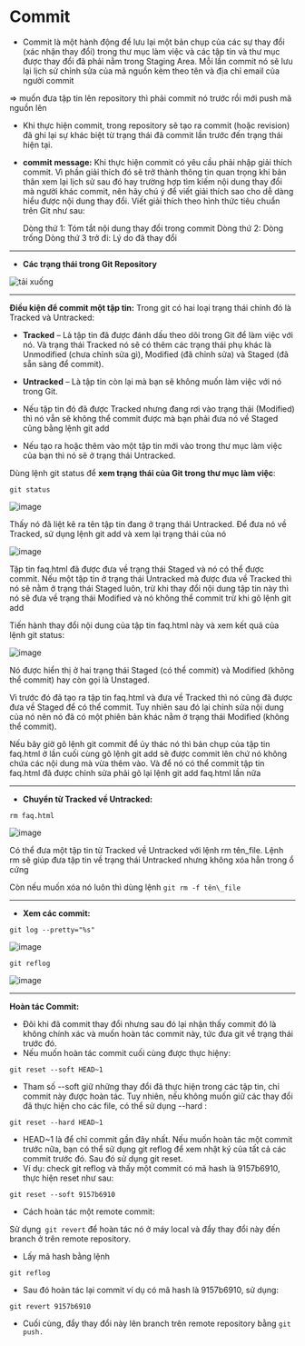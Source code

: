 # **Commit**

- Commit là một hành động để lưu lại một bản chụp của các sự thay đổi (xác nhận thay đổi) trong thư mục làm việc và các tập tin và thư mục được thay đổi đã phải nằm trong Staging Area. Mỗi lần commit nó sẽ lưu lại lịch sử chỉnh sửa của mã nguồn kèm theo tên và địa chỉ email của người commit



=> muốn đưa tập tin lên repository thì phải commit nó trước rồi mới push mã nguồn lên



- Khi thực hiện commit, trong repository sẽ tạo ra commit (hoặc revision) đã ghi lại sự khác biệt từ trạng thái đã commit lần trước đến trạng thái hiện tại.
 
- **commit message:** Khi thực hiện commit có yêu cầu phải nhập giải thích commit.
   Vì phần giải thích đó sẽ trở thành thông tin quan trọng khi bản thân xem lại lịch sử sau đó hay trường hợp tìm kiếm nội dung thay đổi mà người khác commit, nên hãy chú ý để viết giải thích sao cho dễ dàng hiểu được nội dung thay đổi. Viết giải thích theo hình thức tiêu chuẩn trên Git như sau:

     Dòng thứ 1: Tóm tắt nội dung thay đổi trong commit
     Dòng thứ 2: Dòng trống
     Dòng thứ 3 trở đi: Lý do đã thay đổi

***

- **Các trạng thái trong Git Repository**



![tải xuống](https://user-images.githubusercontent.com/43572616/178946863-8b99ba48-1aba-4d26-836b-47e86bea7267.png)

***

**Điều kiện để commit một tập tin:**
Trong git có hai loại trạng thái chính đó là Tracked và Untracked:

- **Tracked** – Là tập tin đã được đánh dấu theo dõi trong Git để làm việc với nó. Và trạng thái Tracked nó sẽ có thêm các trạng thái phụ khác là Unmodified (chưa chỉnh sửa gì), Modified (đã chỉnh sửa) và Staged (đã sẵn sàng để commit).
- **Untracked** – Là tập tin còn lại mà bạn sẽ không muốn làm việc với nó trong Git.



- Nếu tập tin đó đã được Tracked nhưng đang rơi vào trạng thái (Modified) thì nó vẫn sẽ không thể commit được mà bạn phải đưa nó về Staged cũng bằng lệnh git add



- Nếu tạo ra hoặc thêm vào một tập tin mới vào trong thư mục làm việc của bạn thì nó sẽ ở trạng thái Untracked. 

Dùng lệnh git status để **xem trạng thái của Git trong thư mục làm việc**:

`git status`

![image](https://user-images.githubusercontent.com/43572616/178947060-2b12bc6e-36b5-4c86-ab42-30a0cbfecc06.png)

Thấy nó đã liệt kê ra tên tập tin đang ở trạng thái Untracked. Để đưa nó về Tracked, sử dụng lệnh git add và xem lại trạng thái của nó

![image](https://user-images.githubusercontent.com/43572616/178947173-ca98f101-2414-4723-8c77-b415ecd5deff.png)

Tập tin faq.html đã được đưa về trạng thái Staged và nó có thể được commit.
  Nếu một tập tin ở trạng thái Untracked mà được đưa về Tracked thì nó sẽ nằm ở trạng thái Staged luôn, trừ khi thay đổi nội dung tập tin này thì nó sẽ đưa về trạng thái Modified và nó không thể commit trừ khi gõ lệnh git add



Tiến hành thay đổi nội dung của tập tin faq.html này và xem kết quả của lệnh git status:

![image](https://user-images.githubusercontent.com/43572616/178947273-a9e33a26-4f09-40e6-a7c7-61a1e5947e68.png)



Nó được hiển thị ở hai trạng thái Staged (có thể commit) và Modified (không thể commit) hay còn gọi là Unstaged. 



Vì trước đó đã tạo ra tập tin faq.html và đưa về Tracked thì nó cũng đã được đưa về Staged để có thể commit. Tuy nhiên sau đó lại chỉnh sửa nội dung của nó nên nó đã có một phiên bản khác nằm ở trạng thái Modified (không thể commit). 



Nếu bây giờ gõ lệnh git commit để ủy thác nó thì bản chụp của tập tin faq.html ở lần cuối cùng gõ lệnh git add sẽ được commit lên chứ nó không chứa các nội dung mà vừa thêm vào. Và để nó có thể commit tập tin faq.html đã được chỉnh sửa phải gõ lại lệnh git add faq.html lần nữa

***

- **Chuyển từ Tracked về Untracked:**

`rm faq.html`

![image](https://user-images.githubusercontent.com/43572616/178947340-9de1cd57-6889-492e-8937-30faead45b2b.png)

Có thể đưa một tập tin từ Tracked về Untracked với lệnh rm tên\_file. Lệnh rm sẽ giúp đưa tập tin về trạng thái Untracked nhưng không xóa hẳn trong ổ cứng



Còn nếu muốn xóa nó luôn thì dùng lệnh `git rm -f tên\_file`

***

- **Xem các commit:**

`git log --pretty="%s"`

![image](https://user-images.githubusercontent.com/43572616/178947445-04f2e674-aecb-4ea0-bb6e-12436b63cefd.png)



`git reflog`

![image](https://user-images.githubusercontent.com/43572616/178947513-0519d429-b9c2-4e09-9bef-ca8c2baa425f.png)

***

**Hoàn tác Commit:**
  - Đôi khi đã commit thay đổi nhưng sau đó lại nhận thấy commit đó là không chính xác và muốn hoàn tác commit này, tức đưa git về trạng thái trước đó. 
  - Nếu muốn hoàn tác commit cuối cùng được thực hiệny:

`git reset --soft HEAD~1`

- Tham số --soft giữ những thay đổi đã thực hiện trong các tập tin, chỉ commit này được hoàn tác. Tuy nhiên, nếu không muốn giữ các thay đổi đã thực hiện cho các file, có thể sử dụng --hard :

`git reset --hard HEAD~1`

- HEAD~1 là để chỉ commit gần đây nhất. Nếu muốn hoàn tác một commit trước nữa, bạn có thể sử dụng git reflog để xem nhật ký của tất cả các commit trước đó. Sau đó sử dụng git reset.
- Ví dụ: check git reflog và thấy một commit có mã hash là 9157b6910, thực hiện reset như sau:

`git reset --soft 9157b6910`

- Cách hoàn tác một remote commit:

Sử dụng` git revert` để hoàn tác nó ở máy local và đẩy thay đổi này đến branch ở trên remote repository.

- Lấy mã hash bằng lệnh

`git reflog`

- Sau đó hoàn tác lại commit ví dụ có mã hash là 9157b6910, sử dụng:

`git revert 9157b6910`

- Cuối cùng, đẩy thay đổi này lên branch trên remote repository bằng `git push.`

